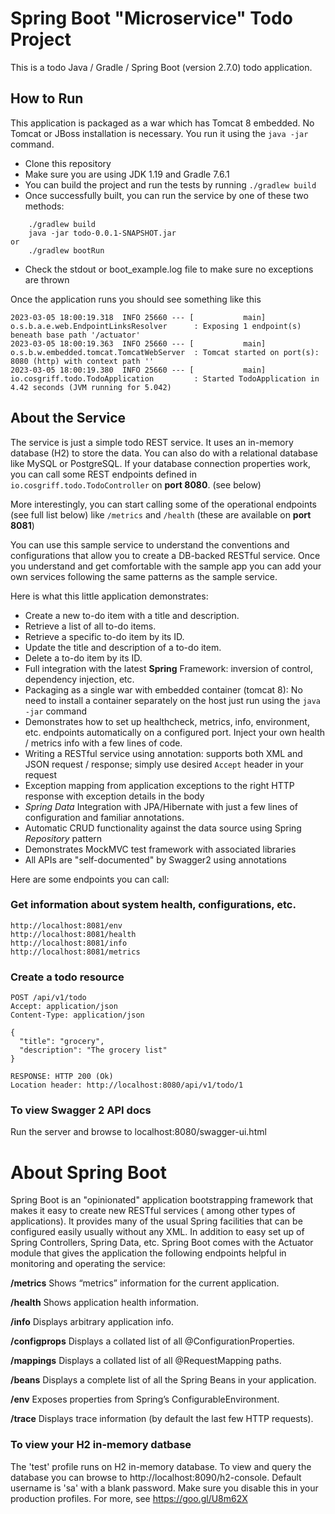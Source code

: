 # Spring Boot "Microservice" Todo Project

This is a todo Java / Gradle / Spring Boot (version 2.7.0) todo application.

## How to Run

This application is packaged as a war which has Tomcat 8 embedded. No Tomcat or JBoss installation is necessary. You run
it using the ```java -jar``` command.

* Clone this repository
* Make sure you are using JDK 1.19 and Gradle 7.6.1
* You can build the project and run the tests by running ```./gradlew build```
* Once successfully built, you can run the service by one of these two methods:

```
    ./gradlew build
    java -jar todo-0.0.1-SNAPSHOT.jar
or
    ./gradlew bootRun
```

* Check the stdout or boot_example.log file to make sure no exceptions are thrown

Once the application runs you should see something like this

```
2023-03-05 18:00:19.318  INFO 25660 --- [           main] o.s.b.a.e.web.EndpointLinksResolver      : Exposing 1 endpoint(s) beneath base path '/actuator'
2023-03-05 18:00:19.363  INFO 25660 --- [           main] o.s.b.w.embedded.tomcat.TomcatWebServer  : Tomcat started on port(s): 8080 (http) with context path ''
2023-03-05 18:00:19.380  INFO 25660 --- [           main] io.cosgriff.todo.TodoApplication         : Started TodoApplication in 4.42 seconds (JVM running for 5.042)
```

## About the Service

The service is just a simple todo REST service. It uses an in-memory database (H2) to store the data. You can
also do with a relational database like MySQL or PostgreSQL. If your database connection properties work, you can call
some REST endpoints defined in ```io.cosgriff.todo.TodoController``` on **port 8080**. (see below)

More interestingly, you can start calling some of the operational endpoints (see full list below) like ```/metrics```
and ```/health``` (these are available on **port 8081**)

You can use this sample service to understand the conventions and configurations that allow you to create a DB-backed
RESTful service. Once you understand and get comfortable with the sample app you can add your own services following the
same patterns as the sample service.

Here is what this little application demonstrates:

* Create a new to-do item with a title and description.
* Retrieve a list of all to-do items.
* Retrieve a specific to-do item by its ID.
* Update the title and description of a to-do item.
* Delete a to-do item by its ID.
* Full integration with the latest **Spring** Framework: inversion of control, dependency injection, etc.
* Packaging as a single war with embedded container (tomcat 8): No need to install a container separately on the host
  just run using the ``java -jar`` command
* Demonstrates how to set up healthcheck, metrics, info, environment, etc. endpoints automatically on a configured port.
  Inject your own health / metrics info with a few lines of code.
* Writing a RESTful service using annotation: supports both XML and JSON request / response; simply use
  desired ``Accept`` header in your request
* Exception mapping from application exceptions to the right HTTP response with exception details in the body
* *Spring Data* Integration with JPA/Hibernate with just a few lines of configuration and familiar annotations.
* Automatic CRUD functionality against the data source using Spring *Repository* pattern
* Demonstrates MockMVC test framework with associated libraries
* All APIs are "self-documented" by Swagger2 using annotations

Here are some endpoints you can call:

### Get information about system health, configurations, etc.

```
http://localhost:8081/env
http://localhost:8081/health
http://localhost:8081/info
http://localhost:8081/metrics
```

### Create a todo resource

```
POST /api/v1/todo
Accept: application/json
Content-Type: application/json

{
  "title": "grocery",
  "description": "The grocery list"
}

RESPONSE: HTTP 200 (Ok)
Location header: http://localhost:8080/api/v1/todo/1
```

### To view Swagger 2 API docs

Run the server and browse to localhost:8080/swagger-ui.html

# About Spring Boot

Spring Boot is an "opinionated" application bootstrapping framework that makes it easy to create new RESTful services (
among other types of applications). It provides many of the usual Spring facilities that can be configured easily
usually without any XML. In addition to easy set up of Spring Controllers, Spring Data, etc. Spring Boot comes with the
Actuator module that gives the application the following endpoints helpful in monitoring and operating the service:

**/metrics** Shows “metrics” information for the current application.

**/health** Shows application health information.

**/info** Displays arbitrary application info.

**/configprops** Displays a collated list of all @ConfigurationProperties.

**/mappings** Displays a collated list of all @RequestMapping paths.

**/beans** Displays a complete list of all the Spring Beans in your application.

**/env** Exposes properties from Spring’s ConfigurableEnvironment.

**/trace** Displays trace information (by default the last few HTTP requests).

### To view your H2 in-memory datbase

The 'test' profile runs on H2 in-memory database. To view and query the database you can browse
to http://localhost:8090/h2-console. Default username is 'sa' with a blank password. Make sure you disable this in your
production profiles. For more, see https://goo.gl/U8m62X